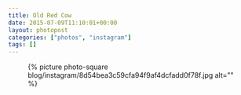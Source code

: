 ```yaml
---
title: Old Red Cow
date: 2015-07-09T11:10:01+00:00
layout: photopost
categories: ["photos", "instagram"]
tags: []
---
```


<figure class="photo photo--square">
  {% picture photo-square blog/instagram/8d54bea3c59cfa94f9af4dcfadd0f78f.jpg alt="" %}
</figure>


